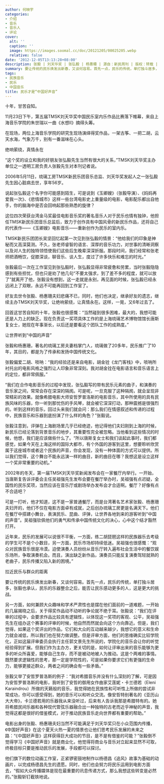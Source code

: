 ```yaml
---
author: 何映宇
categories:
- 介绍
- 音乐
- 音乐人
- 评论
cover:
  alt: ''
  caption: ''
  image: https://images.soomal.cc/doc/20121205/00025205.webp
  relative: false
date: '2012-12-05T13:13:28+08:00'
description: 张毅 | 刘天华奖 | 张弘毅 | 杨惠珊 | 源自：新民周刊 | 版权：转载 |  平均/总评分：10.00/20
summary: 要让传统的民乐焕发出新春，又谈何容易。首先一点，民乐的传统，单打独斗居多，张毅也承认，民乐的乐器整合之后，能否让民乐感动更多的人，这是更大的挑战。另一方面，如何兼顾大众趣味和学术严肃性也是摆在他们面前的一道难题，一开始的几届揭晓之后，关于得奖作品动不动听的争论就不绝于耳。
tags:
- 民族音乐
- 民乐
- 中国音乐
title: 民乐才是“中国好声音”
---
```


十年，甘苦自知。

11月23日下午，第五届TMSK刘天华奖中国民乐室内乐作品比赛落下帷幕，来自上海音乐学院的朱世瑞以一曲《水想II》摘得头筹。

在现场，两位上海音乐学院的研究生现场演绎得奖作品，一架古筝、一把二胡，云天水海，气象万千，别有一番滋味在心头。

绝响萦绕，真情永在

“这个奖的设立和我的好朋友张弘毅先生当然有很大的关系，”TMSK刘天华奖主办单位之一透明工房负责人张毅先生对本刊记者说。

2006年5月11日，琉璃工房TMSK新民乐团音乐总监、刘天华奖发起人之一张弘毅先生因心脏病去世，享年56岁。

说起张弘毅这个名字你可能感到陌生，可是说到《玉卿嫂》（张毅导演）、《妈妈再爱我一次》、《悲情城市》这样一些台湾电影史上重量级的电影，电影配乐都出自他手，你的脑海中是否会回响起那些熟悉的旋律？

这位四次荣获台湾金马奖最佳电影音乐奖的著名音乐人对于民乐也情有独钟，他担任TMSK新民乐团音乐总监后，致力于创作具有中国风骨的新民乐作品，还将自己的代表作――《玉卿嫂》电影音乐――重新创作为民乐的室内乐。

TMSK新民乐团团长吴坚回忆起第一次见到张弘毅的情景：“他给我们的印象是神秘而又高深莫测。不久，张老师睿智的语言、深厚的音乐功力，对世事的清晰洞察以及对人生的独特领悟使我们这些后生晚辈深深折服。那段时间，我们经常和张老师把酒畅饮，促膝深谈，聊音乐、谈人生，度过了许多快乐和难忘的时光。”

张毅最后一次在工作室见到张弘毅时，张弘毅显得非常疲惫和劳累，当时张毅隐隐感到有些担忧，但也只是劝了他几句“不要太强求，到了差不多的程度，就可以放了”就离开了他，张毅没有想到，这一走就是永别，再见面的时候，张弘毅已经永远闭上了双眼，永远不可能再回到工作室了。

好友去世令张毅、杨惠珊夫妇悲痛不已，同时，他们也决定，继承好友的遗志，继续主办TMSK刘天华奖，让绝响萦绕，让真情永在。这样，一晃，又6年过去了。

回首这甘苦自知的十年，张毅也很感慨：“当然碰到很多困难，最大的，我想可能还是人力上的缺乏。现在负责这一奖项具体工作的是上海琉璃艺术博物馆馆长唐斯复女士，她现在年事渐长，以后还是要看这个团队工作的成熟度。”

让世界听到“中国的声音”

张毅和杨惠珊，著名的琉璃工房夫妻档掌门人，琉璃做了20多年，民乐推广了10年，其目的，都是为了传承和发扬中国传统文化。

张毅偏爱二胡、唢呐：“我的经验还是来自电影，胡金铨《龙门客栈》中，唢呐所衬托出的电影风格之强烈让人印象非常深刻。我对胡金铨在电影语言和音乐语言上的定位，都非常佩服。”

“我们在合作电影音乐的过程中发现，张弘毅写的带有民乐元素的曲子，和演奏的音乐家之间，常常会存在深深的隔阂。可是呢，一旦克服了这种隔阂，就会呈现非常精彩的效果。就像希腊电影大师安哲罗普洛斯的电影音乐，其中所使用的具有民族风味的乐器，你一听到那忧伤的手风琴，就会被它深深打动，那种震撼是很强烈的。听到这样的音乐，回过头来我们就会问：那么我们在情感叙述和传递的过程中，民族音乐和乐器到底扮演了什么样的角色？”张毅说。

张毅注意到，评弹在上海剧场里几乎已经绝迹，他记得他们夫妇刚到上海的时候，新民乐已经沦落到背景音乐的地步，其重要性完全被忽略。当他看到这些情况的时候，他想，我们是应该做些什么了。“所以唐斯复女士和我们谈起此事时，我们都感觉，如果今天在上海这样的国际大都市，有个外国的游客到这里，想要聆听欣赏属于这座城市或者这个民族的声音，你会发现，没有一种体面的方式可以提供。所以我们觉得，这个舞台不能永远演一样的曲目，新的曲目在哪？我想这是设立这样一个奖非常重要的动机。”

2002年的冬天，第一届TMSK刘天华奖新闻发布会在一家餐厅内举行。一开始，当唐斯复告诉评委会主任吴祖强先生发布会要在餐厅举办时，吴祖强有点迟疑，全国性的民乐奖项，当然应该在音乐厅或剧场举办发布会才合适啊。餐厅？好像有点不合适吧？

可是一打听，他才知道，这不是一家普通餐厅，而是台湾著名艺术家张毅、杨惠珊夫妇开的，他们不仅在电影方面卓有成就，之后创办琉璃工房更是名满天下。他们在餐厅中搭建小舞台，表演民乐、昆曲、评弹，让世界各地到来的游客听到“中国的声音”。吴祖强钦佩他们的勇气和传承中国传统文化的决心，心中这个结才豁然打开。

近年来，民乐的发展可以说很不平衡，一方面，练二胡琵琶这样的民族器乐去考级的学生可不是个小数目，另一方面，民乐市场却持续低迷。吴祖强也很感慨：“观众对民族音乐很是冷漠。迫使演奏人员纷纷从音乐厅转入遍布社会生活中的餐饮娱乐场所，争取演奏机会。而且，演出缺乏新作品，演奏员只能反复演奏驾轻就熟的老曲子，民乐传播又陷入新的困境。”

拉近民乐与群众的距离

要让传统的民乐焕发出新春，又谈何容易。首先一点，民乐的传统，单打独斗居多，张毅也承认，民乐的乐器整合之后，能否让民乐感动更多的人，这是更大的挑战。

另一方面，如何兼顾大众趣味和学术严肃性也是摆在他们面前的一道难题，一开始的几届揭晓之后，关于得奖作品动不动听的争论就不绝于耳。张毅说：“我们在评审的过程中，会要求作品比较具有逻辑性，以体现这一奖项的客观、公平，吴祖强先生在组办这个赛事的评审的时候，他自然而然就会向这个方向靠近。但是，我们觉得，如果这个奖评出的作品，它们和大众的互动越来越少，我想它的意义和生命力就会减低，所以我们也在努力做调整。但是评审方面，他们的思维确实比较学院化，正如这届评审委员会执行主任郭文景先生所说的，学院化的音乐会让你的听觉经验得到扩展。但我们作为主办方，更关切的是，如何让评审出来的音乐能够为更多的听众所喜爱，能够自己生存，而不是被动地被人为推动。这是个两难的事情。既然要求逻辑性的思考，那一定是学院性的，可是如果你要求它们有更强的生命力，能够更接近群众，两者之间的确会有一些矛盾。”

张毅又举了安哲罗普洛斯的例子：“我对希腊音乐并没有什么深刻的了解，可是因为安哲罗普洛斯的电影，我听到了安哲的御用女作曲家艾莲妮・卡兰德若（Eleni Karaindrou）所做的天籁般的音乐，我觉得她在民族性和可听性上所做的尝试非常成功，你可以感受得到，她的音乐可以和听众交流。像安哲特别著名的《亚历山大大帝》，卡兰德若用的乐器我从来没听过，后来有人告诉我那是希腊特有的。她将希腊民间乐器和各种现代管弦乐器融合出一种独特的古老而近乎神秘的声音，我觉得这都是很好的借鉴模式，对于推动民族音乐走向世界都有重要的帮助。”

电影出身的张毅、杨惠珊夫妇当然不可能满足于刘天华奖只在小众范围内传播，《中国好声音》在这个夏天火热一夏的情景也让他们思考民乐发展的未来之路：“《中国好声音》这样获得巨大成功的节目，是不是有借鉴的可能？”张毅倒不觉得学习《中国好声音》就是商业化，他觉得将商业与音乐对立起来显然不可取，终极目标只要是推动民乐的发展，手段都可以探讨。

他们旗下的数位动画工作室，正紧锣密鼓地制作以杨德昌《追风》故事为基础的动画片，以完成杨德昌先生的遗愿。同时，他们也会努力将民乐运用到电影方面去，“假如大众传播媒体是现在最重要的讯息传递方式，那么我想这些转变是必然的。”张毅斩钉截铁地说。